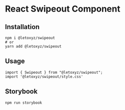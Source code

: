 # React Swipeout Component

## Installation

```shell
npm i @letoxyz/swipeout
# or
yarn add @letoxyz/swipeout
```

## Usage

```shell
import { Swipeout } from "@letoxyz/swipeout";
import '@letoxyz/swipeout/style.css'
```

## Storybook
```shell
npm run storybook
```

